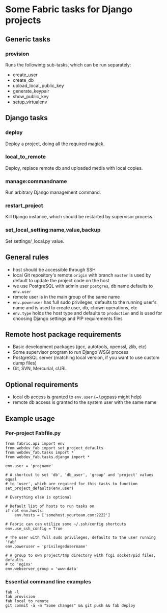 Some Fabric tasks for Django projects
=====================================

Generic tasks
-------------

### provision

Runs the followintg sub-tasks, which can be run separately:

 * create_user
 * create_db
 * upload_local_public_key
 * generate_keypair
 * show_public_key
 * setup_virtualenv

Django tasks
------------

### deploy

Deploy a project, doing all the required magick.

### local_to_remote

Deploy, replace remote db and uploaded media with local copies.

### manage:commandname

Run arbitrary Django management command.

### restart_project

Kill Django instance, which should be restarted by supervisor process.

### set_local_setting:name,value,backup

Set settings/_local.py value.

General rules
-------------

 * host should be accessible through SSH
 * local Git repository's remote `origin` with branch `master` is used
   by default to update the project code on the host
 * we use PostgreSQL with admin user `postgres`, db name defaults to `env.user`
 * remote user is in the main group of the same name
 * `env.poweruser` has full sudo privileges, defaults to the running user's
   name and is used to create user, db, chown operations, etc
 * `env.type` holds the host type and defaults to `production` and is used for
   choosing Django settings and PIP requirements files

Remote host package requirements
--------------------------------

 * Basic development packages (gcc, autotools, openssl, zlib, etc)
 * Some supervisor program to run Django WSGI process
 * PostgreSQL server (matching local version, if you want to use custom
   dump files)
 * Git, SVN, Mercurial, cURL

Optional requirements
---------------------

 * local db access is granted to `env.user` (~/.pgpass might help)
 * remote db access is granted to the system user with the same name

Example usage
--------------

### Per-project Fabfile.py

    from fabric.api import env
    from webdev_fab import set_project_defaults
    from webdev_fab.tasks import *
    from webdev_fab.tasks.django import *

    env.user = 'projname'

    # A shortcut to set 'db', 'db_user', 'group' and 'project' values equal
    # to 'user', which are required for this tasks to function
    set_project_defaults(env.user)

    # Everything else is optional

    # Default list of hosts to run tasks on
    if not env.hosts:
        env.hosts = ['somehost.yourteam.com:2222']

    # Fabric can can utilize some ~/.ssh/config shortcuts
    env.use_ssh_config = True

    # The user with full sudo privileges, defaults to the user running 'fab'
    env.poweruser = 'privilegedusername'

    # A group to own project/tmp directory with fcgi socket/pid files, defaults
    # to 'nginx'
    env.webserver_group = 'www-data'

### Essential command line examples

    fab -l
    fab provision
    fab local_to_remote
    git commit -a -m "Some changes" && git push && fab deploy
